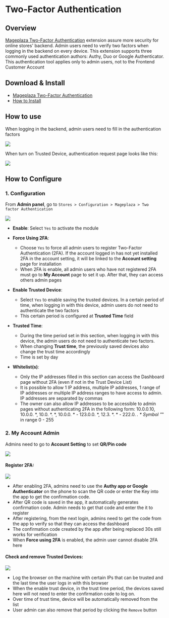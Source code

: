 # Two-Factor Authentication

## Overview

[Mageplaza Two-Factor Authentication](https://www.mageplaza.com/magento-2-two-factor-authentication/) extension assure more security for online stores' backend. Admin users need to verify two factors when logging in the backend on every device. This extension supports three commonly used authentication authors: Authy, Duo or Google Authenticator. This authentication tool applies only to admin users, not to the Frontend Customer Account

## Download & Install

- [Mageplaza Two-Factor Authentication](https://www.mageplaza.com/magento-2-two-factor-authentication/)
- [How to Install](https://www.mageplaza.com/install-magento-2-extension/) 

## How to use

When logging in the backend, admin users need to fill in the authentication factors

![](https://i.imgur.com/eD6CJJZ.png)

When turn on Trusted Device, authentication request page looks like this:

![](https://i.imgur.com/LTusIgC.png)


## How to Configure

### 1. Configuration

From **Admin panel**, go to `Stores > Configuration > Mageplaza > Two factor Authentication`

![](https://i.imgur.com/6V0ncoR.png)

- **Enable**: Select `Yes` to activate the module

- **Force Using 2FA**: 
  - Choose `Yes` to force all admin users to register Two-Factor Authentication (2FA). If the account logged in has not yet installed 2FA in the account setting, it will be linked to the **Account setting** page for installation
  - When 2FA is enable, all admin users who have not registered 2FA must go to **My Account** page to set it up. After that, they can access others admin pages
  
- **Enable Trusted Device**: 
  - Select `Yes` to enable saving the trusted devices. In a certain period of time, when logging in with this device, admin users do not need to authenticate the two factors
  - This certain period is configured at **Trusted Time** field
  
- **Trusted Time**: 
  - During the time period set in this section, when logging in with this device, the admin users do not need to authenticate two factors. 
  - When changing **Trust time**, the previously saved devices also change the trust time accordingly
  - Time is set by day
  
- **Whitelist(s)**:
  - Only the IP addresses filled in this section can access the Dashboard page without 2FA (even if not in the Trust Device List)
  - It is possible to allow 1 IP address, multiple IP addresses, 1 range of IP addresses or multiple IP address ranges to have access to admin. IP addresses are separated by commas
  - The owner can also allow IP addresses to be accessible to admin pages without authenticating 2FA in the following form:
10.0.0.10, 10.0.0. *, 10.0. *. *, 10.0.0. * - 123.0.0. *, 12.3. *. * - 222.0. *. *
Symbol "*" in range 0 - 255
  
  
### 2. My Account Admin

Admins need to go to **Account Setting** to set **QR/Pin code**


![](https://i.imgur.com/5s0e8hG.png)





#### Register 2FA:

![](https://i.imgur.com/pXtezSd.png)

- After enabling 2FA, admins need to use the **Authy app or Google Authenticator** on the phone to scan the QR code or enter the Key into the app to get the confirmation code.
- After QR code is saved in the app, it automatically generates confirmation code. Admin needs to get that code and enter the it to register
- After registering, from the next login, admins need to get the code from the app to verify so that they can access the dashboard
- The confirmation code created by the app after being replaced 30s still works for verification
- When **Force using 2FA** is enabled, the admin user cannot disable 2FA here





#### Check and remove Trusted Devices:

![](https://i.imgur.com/rG9dRFD.png)


- Log the browser on the machine with certain IPs that can be trusted and the last time the user logs in with this browser
- When the enable trust device, in the trust time period, the devices saved here will not need to enter the confirmation code to log on.
- Over time of trust time, device will be automatically removed from the list
- User admin can also remove that period by clicking the `Remove` button





